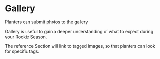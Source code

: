 # Gallery

Planters can submit photos to the gallery

Gallery is useful to gain a deeper understanding of what to expect during your Rookie Season.

The reference Section will link to tagged images, so that planters can look for specific tags.


